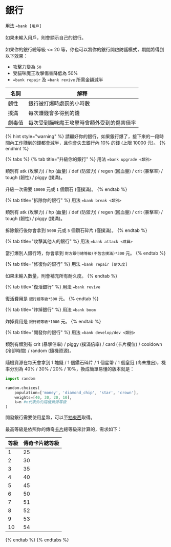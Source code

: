 # 銀行

用法 `=bank [用戶]`\
\
如果未輸入用戶，則會顯示自己的銀行。\
\
如果你的銀行總等級 <= 20 等，你也可以將你的銀行開啟防護模式，期間將得到以下效果：

* 攻擊力變為 `50`
* 受貓咪魔王攻擊傷害降低為 50%
* `=bank repair` 及 `=bank revive` 所需金額減半

| 名詞  | 解釋                    |
| --- | --------------------- |
| 韌性  | 銀行被打爆時處罰的小時數          |
| 撲滿  | 每次賺錢會多得到的錢            |
| 劇毒值 | 每次受到貓咪魔王攻擊時會額外受到的傷害倍率 |

{% hint style="warning" %}
請顧好你的銀行，如果銀行爆了，接下來的一段時間內[工作](work.md)賺到的錢都會減半，且你會失去銀行內 10% 的錢 (上限 10000 元)。
{% endhint %}

{% tabs %}
{% tab title="升級你的銀行" %}
用法 `=bank upgrade <類別>`\
\
類別有 atk (攻擊力) / hp (血量) / def (防禦力) / regen (回血量) / crit (暴擊率) / tough (韌性) / piggy (撲滿)。\
\
升級一次需要 `10000` 元或 `1` 個鑽石 (僅撲滿)。
{% endtab %}

{% tab title="拆除你的銀行" %}
用法 `=bank break <類別>`\
\
類別有 atk (攻擊力) / hp (血量) / def (防禦力) / regen (回血量) / crit (暴擊率) / tough (韌性) / piggy (撲滿)。\
\
拆除銀行後你會拿到 `5000` 元或 `5` 個鑽石碎片 (僅撲滿)。
{% endtab %}

{% tab title="攻擊其他人的銀行" %}
用法 `=bank attack <成員>`\
\
當打爆別人銀行時，你會拿到 `對方銀行總等級(不包含撲滿)*300` 元。
{% endtab %}

{% tab title="修復你的銀行" %}
用法 `=bank repair [耐久度]`\
\
如果未輸入數量，則會補充所有耐久度。
{% endtab %}

{% tab title="復活銀行" %}
用法 `=bank revive`\
\
復活費用是 `銀行總等級*500` 元。
{% endtab %}

{% tab title="炸掉銀行" %}
用法 `=bank boom`\
\
炸掉費用是 `銀行總等級*1000` 元。
{% endtab %}

{% tab title="開發你的銀行" %}
用法 `=bank develop/dev <類別>`\
\
類別有類別有 crit (暴擊倍率) / piggy (撲滿倍率) / card (卡片欄位) / cooldown (冷卻時間) / random (隨機資源)。\
\
隨機資源在每天會拿到 1 塊錢 / 1 個鑽石碎片 / 1 個星幣 / 1 個皇冠 (尚未推出)，機率分別為 40% / 30% / 20% / 10%，換成簡單易懂的版本就是：

```python
import random

random.choices(
    population=['money', 'diamond_chip', 'star', 'crown'],
    weights=[40, 30, 20, 10],
    k=n #n代表你的隨機資源等級
)
```

開發銀行需要使用星幣，可以至[抽東西](gacha.md)取得。\
\
最高等級是依照你的傳奇[卡片](card.md)總等級來計算的，需求如下：

| 等級 | 傳奇卡片總等級 |
| -- | ------- |
| 1  | 25      |
| 2  | 30      |
| 3  | 35      |
| 4  | 40      |
| 5  | 45      |
| 6  | 50      |
| 7  | 51      |
| 8  | 52      |
| 9  | 53      |
| 10 | 54      |
{% endtab %}
{% endtabs %}
